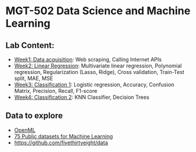 # MGT-502 Data Science and Machine Learning

## Lab Content:

- [Week1: Data acquisition](/01_Data_acquisition_API): Web scraping, Calling Internet APIs
- [Week2: Linear Regression](/02_Regression): Multivariate linear regression, Polynomial regression, Regularization (Lasso, Ridge), Cross validation, Train-Test split, MAE, MSE
- [Week3: Classification 1](/03_Classification): Logistic regression, Accuracy, Confusion Matrix, Precision, Recall, F1-score
- [Week4: Classification 2](/04_Classification-2): KNN Classifier, Decision Trees

## Data to explore
- [OpenML](https://www.openml.org/)
- [75 Public datasets for Machine Learning](https://blog.superannotate.com/public-datasets-for-machine-learning/)
- https://github.com/fivethirtyeight/data
